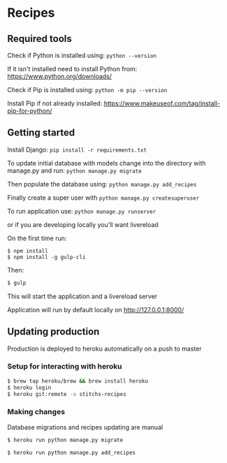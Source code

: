 # Recipes

## Required tools

Check if Python is installed using:
```python --version```

If it isn't installed need to install Python from:
https://www.python.org/downloads/

Check if Pip is installed using:
```python -m pip --version```

Install Pip if not already installed:
https://www.makeuseof.com/tag/install-pip-for-python/


## Getting started

Install Django:
```pip install -r requirements.txt```

To update initial database with models change into the directory with manage.py and run:
```python manage.py migrate```

Then populate the database using:
```python manage.py add_recipes```

Finally create a super user with
```python manage.py createsuperuser```

To run application use:
```python manage.py runserver```

or if you are developing locally you'll want livereload

On the first time run:
```
$ npm install
$ npm install -g gulp-cli
```

Then:
```bash
$ gulp
```

This will start the application and a livereload server

Application will run by default locally on http://127.0.0.1:8000/

## Updating production

Production is deployed to heroku automatically on a push to master

### Setup for interacting with heroku

```bash
$ brew tap heroku/brew && brew install heroku
$ heroku login
$ heroku git:remote -a stitchs-recipes
```

### Making changes
Database migrations and recipes updating are manual

```bash
$ heroku run python manage.py migrate
```

```bash
$ heroku run python manage.py add_recipes
```